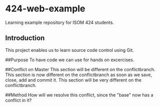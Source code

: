 # 424-web-example
Learning example repository for ISOM 424 students.

## Introduction
This project enables us to learn source code control using Git.

##Purpose
To have code we can use for hands on excercises.

##Conflict on Master
This section will be different on the conflictbranch.
This section is now different on the conflictbranch as soon as we save, close, add and commit it.
This section will be very different on the conflictbranch.

##Method
How will we resolve this conflict, since the "base" now has a conflict in it?